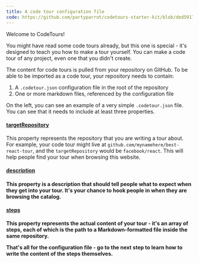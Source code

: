 ```yaml
---
title: A code tour configuration file
code: https://github.com/partyparrot/codetours-starter-kit/blob/ded59179edb6bd892ccffcb0c5a8a4f3868826d5/.codetour.json
---
```


Welcome to CodeTours!

You might have read some code tours already, but this one is special - it's designed to teach you how to make a tour yourself. You can make a code tour of any project, even one that you didn't create.

The content for code tours is pulled from your repository on GitHub. To be able to be imported as a code tour, your repository needs to contain:

1. A `.codetour.json` configuration file in the root of the repository
2. One or more markdown files, referenced by the configuration file

On the left, you can see an example of a very simple `.codetour.json` file. You can see that it needs to include at least three properties.

<a href="https://github.com/partyparrot/codetours-starter-kit/blob/ded59179edb6bd892ccffcb0c5a8a4f3868826d5/.codetour.json#L2" id="targetRepository"><h4>targetRepository</h4></a>

This property represents the repository that you are writing a tour about. For example, your code tour might live at `github.com/mynamehere/best-react-tour`, and the `targetRepository` would be `facebook/react`. This will help people find your tour when browsing this website.

<a href="https://github.com/partyparrot/codetours-starter-kit/blob/ded59179edb6bd892ccffcb0c5a8a4f3868826d5/.codetour.json#L3" id="description"><h4>description<h4></a>

This property is a description that should tell people what to expect when they get into your tour. It's your chance to hook people in when they are browsing the catalog.

<a href="https://github.com/partyparrot/codetours-starter-kit/blob/ded59179edb6bd892ccffcb0c5a8a4f3868826d5/.codetour.json#L4-L6" id="steps"><h4>steps</h4></a>

This property represents the actual content of your tour - it's an array of steps, each of which is the path to a Markdown-formatted file inside the same repository.

That's all for the configuration file - go to the next step to learn how to write the content of the steps themselves.
